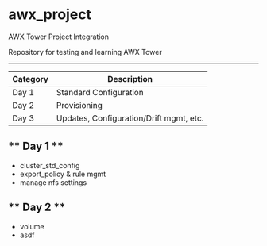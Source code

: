 # awx_project
AWX Tower Project Integration

Repository for testing and learning AWX Tower

---
| Category | Description |
| ----------- | ----------- |
| Day 1 | Standard Configuration |
| Day 2 | Provisioning |
| Day 3 | Updates, Configuration/Drift mgmt, etc. |

## ** Day 1 **

- cluster_std_config
- export_policy & rule mgmt
- manage nfs settings

## ** Day 2 **

- volume
- asdf